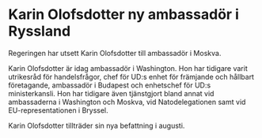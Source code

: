 # Karin Olofsdotter ny ambassadör i Ryssland

Regeringen har utsett Karin Olofsdotter till ambassadör i Moskva.

Karin Olofsdotter är idag ambassadör i Washington. Hon har tidigare varit utrikesråd för handelsfrågor, chef för UD:s enhet för främjande och hållbart företagande, ambassadör i Budapest och enhetschef för UD:s ministerkansli. Hon har tidigare även tjänstgjort bland annat vid ambassaderna i Washington och Moskva, vid Natodelegationen samt vid EU-representationen i Bryssel.

Karin Olofsdotter tillträder sin nya befattning i augusti.
